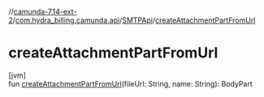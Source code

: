 //[camunda-7.14-ext-2](../../../index.md)/[com.hydra_billing.camunda.api](../index.md)/[SMTPApi](index.md)/[createAttachmentPartFromUrl](create-attachment-part-from-url.md)

# createAttachmentPartFromUrl

[jvm]\
fun [createAttachmentPartFromUrl](create-attachment-part-from-url.md)(fileUrl: String, name: String): BodyPart
